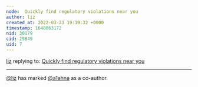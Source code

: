 ```yaml
---
node:  Quickly find regulatory violations near you
author: liz
created_at: 2022-03-23 19:19:32 +0000
timestamp: 1648063172
nid: 30179
cid: 29849
uid: 7
---
```




[liz](../profile/liz) replying to: [ Quickly find regulatory violations near you](../notes/liz/03-23-2022/quickly-find-regulatory-violations-near-you)

----
 [@liz](/profile/liz) has marked [@a1ahna](/profile/a1ahna) as a co-author. 